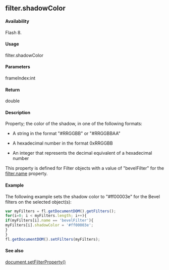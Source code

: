 ## filter.shadowColor

#### Availability

Flash 8.

#### Usage

filter.shadowColor

#### Parameters

frameIndex:int

#### Return

double

#### Description

Property; the color of the shadow, in one of the following formats:

-   A string in the format "#RRGGBB" or "#RRGGBBAA"

-   A hexadecimal number in the format 0xRRGGBB

-   An integer that represents the decimal equivalent of a hexadecimal number

This property is defined for Filter objects with a value of "bevelFilter" for the [filter.name](../Filter_object/filter13.md) property.

#### Example

The following example sets the shadow color to "#ff00003e" for the Bevel filters on the selected object(s):
```javascript
var myFilters = fl.getDocumentDOM().getFilters();
for(i=0; i < myFilters.length; i++){
if(myFilters[i].name == 'bevelFilter'){
myFilters[i].shadowColor = '#ff00003e';
}
}
fl.getDocumentDOM().setFilters(myFilters);

```
#### See also

[document.setFilterProperty()](../Document_object/docum520.md)
